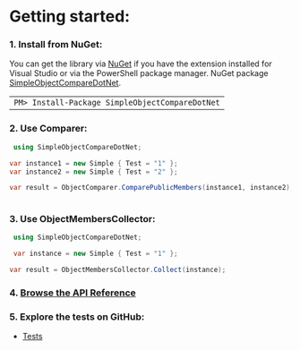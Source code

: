 # Getting started:

### 1. Install from NuGet:

You can get the library via [NuGet](http://www.nuget.org) if you have the extension installed for Visual Studio or via the PowerShell package manager. NuGet package [SimpleObjectCompareDotNet](https://www.nuget.org/packages/SimpleObjectCompareDotNet).

<table>
<tr><td>
            <code>PM&gt; Install-Package SimpleObjectCompareDotNet</code>
</td></tr></table>

### 2. Use Comparer:

```cs
 using SimpleObjectCompareDotNet;

var instance1 = new Simple { Test = "1" };
var instance2 = new Simple { Test = "2" };

var result = ObjectComparer.ComparePublicMembers(instance1, instance2);
 
```

### 3. Use ObjectMembersCollector:

```cs
 using SimpleObjectCompareDotNet;

 var instance = new Simple { Test = "1" };

var result = ObjectMembersCollector.Collect(instance); 
```

### 4. [Browse the API Reference](../api/index.md)

### 5. Explore the tests on GitHub:

 - [Tests](https://github.com/stiankroknes/SimpleObjectCompareDotNet/tree/main/src/SimpleObjectComparerDotNet.Tests) 

